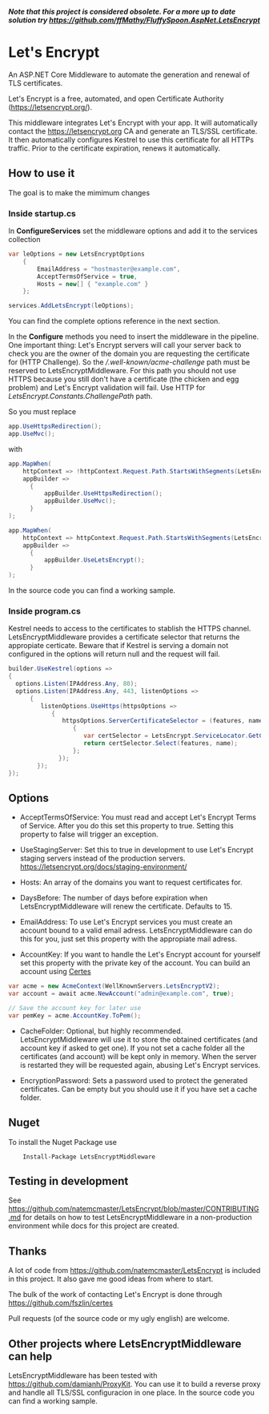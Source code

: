 ***Note that this project is considered obsolete. For a more up to date solution try https://github.com/ffMathy/FluffySpoon.AspNet.LetsEncrypt***

# Let's Encrypt

An ASP.NET Core Middleware to automate the generation and renewal of TLS certificates.

Let's Encrypt is a free, automated, and open Certificate Authority (https://letsencrypt.org/). 

This middleware integrates Let's Encrypt with your app. It will automatically contact the https://letsencrypt.org CA and generate an TLS/SSL certificate. It then automatically configures Kestrel to use this certificate for all HTTPs traffic.
Prior to the certificate expiration, renews it automatically.

## How to use it

The goal is to make the mimimum changes

### Inside startup.cs

In **ConfigureServices** set the middleware options and add it to the services collection
```csharp
var leOptions = new LetsEncryptOptions
    {
        EmailAddress = "hostmaster@example.com",
        AcceptTermsOfService = true,
        Hosts = new[] { "example.com" }
    };

services.AddLetsEncrypt(leOptions);
```
You can find the complete options reference in the next section.

In the **Configure** methods you need to insert the middleware in the pipeline. One important thing: Let's Encrypt servers will call your server back to check you are the owner of the domain you are requesting the certificate for (HTTP Challenge). So the */.well-known/acme-challenge* path must be reserved to LetsEncryptMiddleware. For this path you should not use HTTPS because you still don't have a certificate (the chicken and egg problem) and Let's Encrypt validation will fail. Use HTTP for *LetsEncrypt.Constants.ChallengePath* path.

So you must replace

```csharp
app.UseHttpsRedirection();
app.UseMvc();
```

with 

```csharp
app.MapWhen(
    httpContext => !httpContext.Request.Path.StartsWithSegments(LetsEncrypt.Constants.ChallengePath),
    appBuilder =>
      {
          appBuilder.UseHttpsRedirection();
          appBuilder.UseMvc();
      }
);

app.MapWhen(
    httpContext => httpContext.Request.Path.StartsWithSegments(LetsEncrypt.Constants.ChallengePath),
    appBuilder =>
      {
          appBuilder.UseLetsEncrypt();
      }
);
```

In the source code you can find a working sample.

### Inside program.cs

Kestrel needs to access to the certificates to stablish the HTTPS channel. LetsEncryptMiddleware provides a certificate selector that returns the appropiate certicate. Beware that if Kestrel is serving a domain not configured in the options will return null and the request will fail.

```csharp
builder.UseKestrel(options =>
{
  options.Listen(IPAddress.Any, 80);
  options.Listen(IPAddress.Any, 443, listenOptions =>
      {
         listenOptions.UseHttps(httpsOptions =>
            {
               httpsOptions.ServerCertificateSelector = (features, name) =>
                  {
                     var certSelector = LetsEncrypt.ServiceLocator.GetCertificateSelector();
                     return certSelector.Select(features, name);
                  };
              });
        });
});
```

## Options

* AcceptTermsOfService: You must read and accept Let's Encrypt Terms of Service. After you do this set this property to true. Setting this property to false will trigger an exception.

* UseStagingServer: Set this to true in development to use Let's Encrypt staging servers instead of the production servers. https://letsencrypt.org/docs/staging-environment/

* Hosts: An array of the domains you want to request certificates for.

* DaysBefore: The number of days before expiration when LetsEncryptMiddleware will renew the certificate. Defaults to 15.

* EmailAddress: To use Let's Encrypt services you must create an account bound to a valid email adress. LetsEncryptMiddleware can do this for you, just set this property with the appropiate mail adress.

* AccountKey: If you want to handle the Let's Encrypt account for yourself set this property with the private key of the account. You can build an account using [Certes](https://github.com/fszlin/certes)

```csharp
var acme = new AcmeContext(WellKnownServers.LetsEncryptV2);
var account = await acme.NewAccount("admin@example.com", true);

// Save the account key for later use
var pemKey = acme.AccountKey.ToPem();
```

* CacheFolder: Optional, but highly recommended. LetsEncryptMiddleware will use it to store the obtained certificates (and account key if asked to get one). If you not set a cache folder all the certificates (and account) will be kept only in memory. When the server is restarted they will be requested again, abusing Let's Encrypt services.

* EncryptionPassword: Sets a password used to protect the generated certificates. Can be empty but you should use it if you have set a cache folder.

## Nuget

To install the Nuget Package use

```
    Install-Package LetsEncryptMiddleware
```

## Testing in development

See https://github.com/natemcmaster/LetsEncrypt/blob/master/CONTRIBUTING.md for details on how to test LetsEncryptMiddleware in a non-production environment while docs for this project are created.


## Thanks

A lot of code from https://github.com/natemcmaster/LetsEncrypt is included in this project. It also gave me good ideas from where to start.

The bulk of the work of contacting Let's Encrypt is done through https://github.com/fszlin/certes

Pull requests (of the source code or my ugly english) are welcome.

## Other projects where LetsEncryptMiddleware can help

LetsEncryptMiddleware has been tested with https://github.com/damianh/ProxyKit. You can use it to build a reverse proxy and handle all TLS/SSL configuracion in one place. In the source code you can find a working sample.


